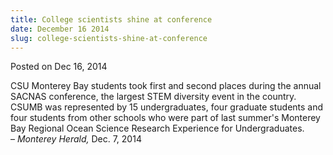 ```yaml
---
title: College scientists shine at conference
date: December 16 2014
slug: college-scientists-shine-at-conference
---
```





<span class="date">Posted on Dec 16, 2014    </span>
<p>CSU Monterey Bay students took first and second places during
the annual SACNAS conference, the largest STEM diversity event in
the country. CSUMB was represented by 15 undergraduates, four
graduate students and four students from other schools who were
part of last summer&apos;s Monterey Bay Regional Ocean Science Research
Experience for Undergraduates.<br>
&#x2013; <em>Monterey Herald,</em> Dec. 7, 2014</br></p>





